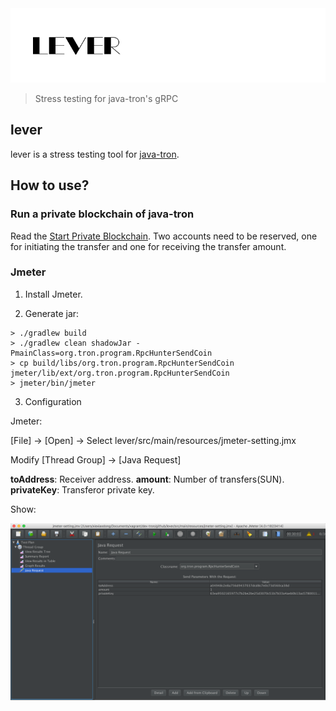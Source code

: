 <img src="/github/images/lever.png?raw=true">

> Stress testing for java-tron's gRPC

## lever

lever is a stress testing tool for [java-tron].

[java-tron]:https://github.com/tronprotocol/java-tron

## How to use?

### Run a private blockchain of java-tron

Read the [Start Private Blockchain]. Two accounts need to be reserved, one for initiating the transfer and one for receiving the transfer amount.

[Start Private Blockchain]:http://wiki.tron.network/en/latest/start_private_blockchain.html

### Jmeter

1. Install Jmeter.

2. Generate jar:

```shell
> ./gradlew build
> ./gradlew clean shadowJar -PmainClass=org.tron.program.RpcHunterSendCoin
> cp build/libs/org.tron.program.RpcHunterSendCoin jmeter/lib/ext/org.tron.program.RpcHunterSendCoin
> jmeter/bin/jmeter

```

3. Configuration

Jmeter:

[File] -> [Open] -> Select lever/src/main/resources/jmeter-setting.jmx

Modify [Thread Group] -> [Java Request]

**toAddress**: Receiver address.
**amount**: Number of transfers(SUN).
**privateKey**: Transferor private key.

Show:

<img src="/github/images/test-result.png?raw=true">